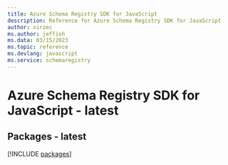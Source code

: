 ```yaml
---
title: Azure Schema Registry SDK for JavaScript
description: Reference for Azure Schema Registry SDK for JavaScript
author: xirzec
ms.author: jeffish
ms.data: 03/15/2023
ms.topic: reference
ms.devlang: javascript
ms.service: schemaregistry
---
```

# Azure Schema Registry SDK for JavaScript - latest
## Packages - latest
[!INCLUDE [packages](schema-registry-index.md)]